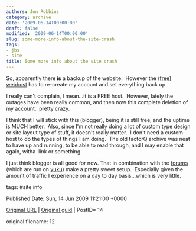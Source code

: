 ```yaml
---
authors: Jon Robbins
category: archive
date: '2009-06-14T00:00:00'
draft: false
modified: '2009-06-14T00:00:00'
slug: some-more-info-about-the-site-crash
tags:
- jbs
- site
title: Some more info about the site crash
---
```


So, apparently there<b> is</b> a backup of the website.&nbsp; However the [(free) webhost](http://www.x10hosting.com/) has to re-create my account and set everything back up.

I really can't complain, I mean...it is a FREE host.&nbsp; However, lately the outages have been really common, and then now this complete deletion of my account.&nbsp; pretty crazy.

I think that I will stick with this (blogger), being it is still free, and the uptime is MUCH better.&nbsp; Also, since I'm not really doing a lot of custom type design or site layout type of stuff, it doesn't really matter.&nbsp; I don't need a custom host to do the types of things I am doing.&nbsp; The old factorQ archive was neat to have up and running, to be able to read through, and I may enable that again, witha&nbsp; link or something.

I just think blogger is all good for now.
That in combination with the [forums](http://fqforums.co.cc/) (which are run on [yuku](http://www.yuku.com/)) make a pretty sweet setup.&nbsp; Especially given the amount of traffic I experience on a day to day basis...which is very little.

 



tags: #site info 


Published Date: Sun, 14 Jun 2009 11:21:00 +0000 

[Original URL](http://factorq.net/2009/06/14/some-more-info-about-the-site-crash/) | [Original guid](http://factorq.wordpress.com/2009/06/14/some-more-info-about-the-site-crash/) | PostID= 14

 original filename: 12